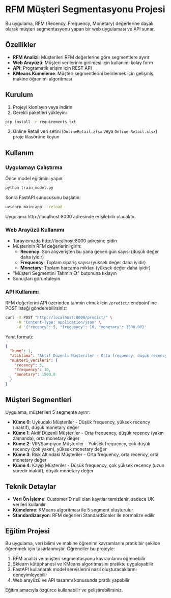 # RFM Müşteri Segmentasyonu Projesi

Bu uygulama, RFM (Recency, Frequency, Monetary) değerlerine dayalı olarak müşteri segmentasyonu yapan bir web uygulaması ve API sunar.

## Özellikler

- **RFM Analizi**: Müşterileri RFM değerlerine göre segmentlere ayırır
- **Web Arayüzü**: Müşteri verilerinin girilmesi için kullanımı kolay form
- **API**: Programatik erişim için REST API
- **KMeans Kümeleme**: Müşteri segmentlerini belirlemek için gelişmiş makine öğrenimi algoritması

## Kurulum

1. Projeyi klonlayın veya indirin
2. Gerekli paketleri yükleyin:

```bash
pip install -r requirements.txt
```

3. Online Retail veri setini (`OnlineRetail.xlsx` veya `Online Retail.xlsx`) proje klasörüne koyun

## Kullanım

### Uygulamayı Çalıştırma

Önce model eğitimini yapın:

```bash
python train_model.py
```

Sonra FastAPI sunucusunu başlatın:

```bash
uvicorn main:app --reload
```

Uygulama http://localhost:8000 adresinde erişilebilir olacaktır.

### Web Arayüzü Kullanımı

- Tarayıcınızda http://localhost:8000 adresine gidin
- Müşterinin RFM değerlerini girin:
  - **Recency**: Son alışverişten bu yana geçen gün sayısı (düşük değer daha iyidir)
  - **Frequency**: Toplam sipariş sayısı (yüksek değer daha iyidir)
  - **Monetary**: Toplam harcama miktarı (yüksek değer daha iyidir)
- "Müşteri Segmentini Tahmin Et" butonuna tıklayın
- Sonuçları görüntüleyin

### API Kullanımı

RFM değerlerini API üzerinden tahmin etmek için `/predict/` endpoint'ine POST isteği gönderebilirsiniz:

```bash
curl -X POST "http://localhost:8000/predict/" \
     -H "Content-Type: application/json" \
     -d '{"recency": 5, "frequency": 10, "monetary": 1500.00}'
```

Yanıt formatı:

```json
{
  "kume": 1,
  "aciklama": "Aktif Düzenli Müşteriler - Orta frequency, düşük recency (yakın zamanda), orta monetary değer",
  "musteri_verileri": {
    "recency": 5,
    "frequency": 10,
    "monetary": 1500.0
  }
}
```

## Müşteri Segmentleri

Uygulama, müşterileri 5 segmente ayırır:

- **Küme 0**: Uykudaki Müşteriler - Düşük frequency, yüksek recency (inaktif), düşük monetary değer
- **Küme 1**: Aktif Düzenli Müşteriler - Orta frequency, düşük recency (yakın zamanda), orta monetary değer
- **Küme 2**: VIP/Şampiyon Müşteriler - Yüksek frequency, çok düşük recency (çok yakın), yüksek monetary değer
- **Küme 3**: Risk Altındaki Müşteriler - Orta frequency, orta recency, orta monetary değer
- **Küme 4**: Kayıp Müşteriler - Düşük frequency, çok yüksek recency (uzun süredir inaktif), düşük monetary değer

## Teknik Detaylar

- **Veri Ön İşleme**: CustomerID null olan kayıtlar temizlenir, sadece UK verileri kullanılır
- **Kümeleme**: KMeans algoritması ile 5 segment oluşturulur
- **Standardizasyon**: RFM değerleri StandardScaler ile normalize edilir

## Eğitim Projesi

Bu uygulama, veri bilimi ve makine öğrenimi kavramlarını pratik bir şekilde öğrenmek için tasarlanmıştır. Öğrenciler bu projeyle:

1. RFM analizi ve müşteri segmentasyonu kavramlarını öğrenebilir
2. Sklearn kütüphanesi ve KMeans algoritmasını pratikte uygulayabilir
3. FastAPI kullanarak model servislerini nasıl oluşturacaklarını deneyimleyebilir
4. Web arayüzü ve API tasarımı konusunda pratik yapabilir

Eğitim amacıyla özgürce kullanabilir ve geliştirebilirsiniz. 